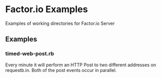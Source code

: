 Factor.io Examples
=================

Examples of working directories for Factor.io Server

## Examples

### timed-web-post.rb
Every minute it will perform an HTTP Post to two different addresses on requestb.in. Both of the post events occur in parallel.